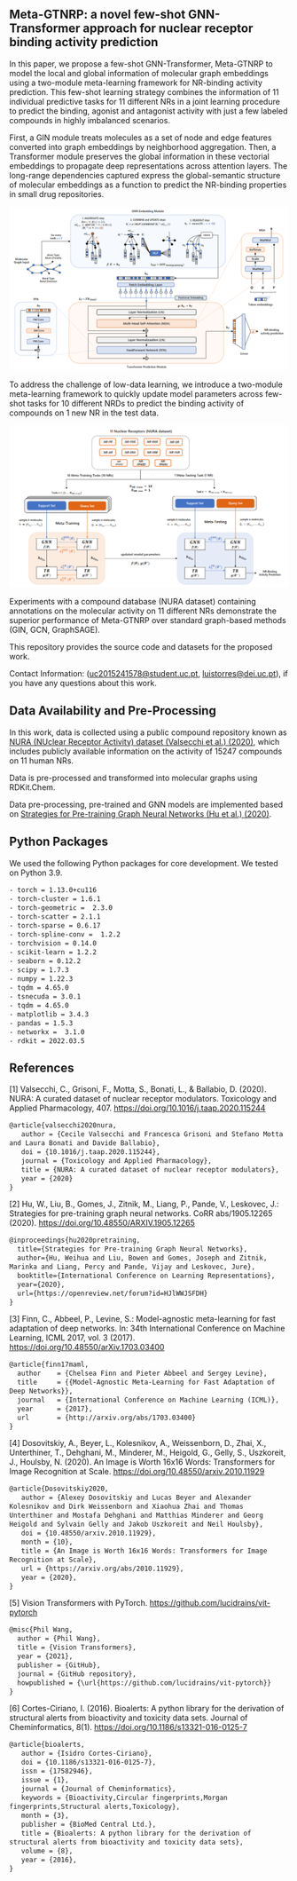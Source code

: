 ## Meta-GTNRP: a novel few-shot GNN-Transformer approach for nuclear receptor binding activity prediction

In this paper, we propose a few-shot GNN-Transformer, Meta-GTNRP to model the local and global information of molecular graph embeddings using a two-module meta-learning framework for NR-binding activity prediction. This few-shot learning strategy combines the information of 11 individual predictive tasks for 11 different NRs in a joint learning procedure to predict the binding, agonist and antagonist activity with just a few labeled compounds in highly imbalanced scenarios.

First, a GIN module treats molecules as a set of node and edge features converted into graph embeddings by neighborhood aggregation. Then, a Transformer module preserves the global information in these vectorial embeddings to propagate deep representations across attention layers. The long-range dependencies captured express the global-semantic structure of molecular embeddings as a function to predict the NR-binding properties in small drug repositories.

![ScreenShot](figures/meta-gtnrp.png?raw=true)

To address the challenge of low-data learning, we introduce a two-module meta-learning framework to quickly update model parameters across few-shot tasks for 10 different NRDs to predict the binding activity of compounds on 1 new NR in the test data.

![ScreenShot](figures/meta.png?raw=true)

Experiments with a compound database (NURA dataset) containing annotations on the molecular activity on 11 different NRs demonstrate the superior performance of Meta-GTNRP over standard graph-based methods (GIN, GCN, GraphSAGE).

This repository provides the source code and datasets for the proposed work.

Contact Information: (uc2015241578@student.uc.pt, luistorres@dei.uc.pt), if you have any questions about this work.

## Data Availability and Pre-Processing

In this work, data is collected using a public compound repository known as [NURA (NUclear Receptor Activity) dataset (Valsecchi et al.) (2020)](https://www.sciencedirect.com/science/article/pii/S0041008X20303707?via=ihub), which includes publicly available information on the activity of 15247 compounds on 11 human NRs.

Data is pre-processed and transformed into molecular graphs using RDKit.Chem. 

Data pre-processing, pre-trained and GNN models are implemented based on [Strategies for Pre-training Graph Neural Networks (Hu et al.) (2020)](https://arxiv.org/abs/1905.12265).

## Python Packages

We used the following Python packages for core development. We tested on Python 3.9.

```
- torch = 1.13.0+cu116 
- torch-cluster = 1.6.1
- torch-geometric =  2.3.0
- torch-scatter = 2.1.1
- torch-sparse = 0.6.17
- torch-spline-conv =  1.2.2
- torchvision = 0.14.0
- scikit-learn = 1.2.2
- seaborn = 0.12.2
- scipy = 1.7.3
- numpy = 1.22.3
- tqdm = 4.65.0
- tsnecuda = 3.0.1
- tqdm = 4.65.0
- matplotlib = 3.4.3 
- pandas = 1.5.3 
- networkx =  3.1.0
- rdkit = 2022.03.5

```

## References

[1] Valsecchi, C., Grisoni, F., Motta, S., Bonati, L., & Ballabio, D. (2020). NURA: A curated dataset of nuclear receptor modulators. Toxicology and Applied Pharmacology, 407. https://doi.org/10.1016/j.taap.2020.115244

```
@article{valsecchi2020nura,
   author = {Cecile Valsecchi and Francesca Grisoni and Stefano Motta and Laura Bonati and Davide Ballabio},
   doi = {10.1016/j.taap.2020.115244},
   journal = {Toxicology and Applied Pharmacology},
   title = {NURA: A curated dataset of nuclear receptor modulators},
   year = {2020}
}

```

[2] Hu, W., Liu, B., Gomes, J., Zitnik, M., Liang, P., Pande, V., Leskovec, J.: Strategies for pre-training graph neural networks. CoRR abs/1905.12265 (2020). https://doi.org/10.48550/ARXIV.1905.12265

```
@inproceedings{hu2020pretraining,
  title={Strategies for Pre-training Graph Neural Networks},
  author={Hu, Weihua and Liu, Bowen and Gomes, Joseph and Zitnik, Marinka and Liang, Percy and Pande, Vijay and Leskovec, Jure},
  booktitle={International Conference on Learning Representations},
  year={2020},
  url={https://openreview.net/forum?id=HJlWWJSFDH}
}

```

[3] Finn, C., Abbeel, P., Levine, S.: Model-agnostic meta-learning for fast adaptation of deep networks. In: 34th International Conference on Machine Learning, ICML 2017, vol. 3 (2017). https://doi.org/10.48550/arXiv.1703.03400

```
@article{finn17maml,
  author    = {Chelsea Finn and Pieter Abbeel and Sergey Levine},
  title     = {{Model-Agnostic Meta-Learning for Fast Adaptation of Deep Networks}},
  journal   = {International Conference on Machine Learning (ICML)},
  year      = {2017},
  url       = {http://arxiv.org/abs/1703.03400}
}

```
[4] Dosovitskiy, A., Beyer, L., Kolesnikov, A., Weissenborn, D., Zhai, X., Unterthiner, T., Dehghani, M., Minderer, M., Heigold, G., Gelly, S., Uszkoreit, J., Houlsby, N. (2020). An Image is Worth 16x16 Words: Transformers for Image Recognition at Scale. https://doi.org/10.48550/arxiv.2010.11929

```
@article{Dosovitskiy2020,
   author = {Alexey Dosovitskiy and Lucas Beyer and Alexander Kolesnikov and Dirk Weissenborn and Xiaohua Zhai and Thomas Unterthiner and Mostafa Dehghani and Matthias Minderer and Georg Heigold and Sylvain Gelly and Jakob Uszkoreit and Neil Houlsby},
   doi = {10.48550/arxiv.2010.11929},
   month = {10},
   title = {An Image is Worth 16x16 Words: Transformers for Image Recognition at Scale},
   url = {https://arxiv.org/abs/2010.11929},
   year = {2020},
}

```
[5] Vision Transformers with PyTorch. https://github.com/lucidrains/vit-pytorch

```
@misc{Phil Wang,
  author = {Phil Wang},
  title = {Vision Transformers},
  year = {2021},
  publisher = {GitHub},
  journal = {GitHub repository},
  howpublished = {\url{https://github.com/lucidrains/vit-pytorch}}
}

```

[6] Cortes-Ciriano, I. (2016). Bioalerts: A python library for the derivation of structural alerts from bioactivity and toxicity data sets. Journal of Cheminformatics, 8(1). https://doi.org/10.1186/s13321-016-0125-7

```
@article{bioalerts,
   author = {Isidro Cortes-Ciriano},
   doi = {10.1186/s13321-016-0125-7},
   issn = {17582946},
   issue = {1},
   journal = {Journal of Cheminformatics},
   keywords = {Bioactivity,Circular fingerprints,Morgan fingerprints,Structural alerts,Toxicology},
   month = {3},
   publisher = {BioMed Central Ltd.},
   title = {Bioalerts: A python library for the derivation of structural alerts from bioactivity and toxicity data sets},
   volume = {8},
   year = {2016},
}

```



